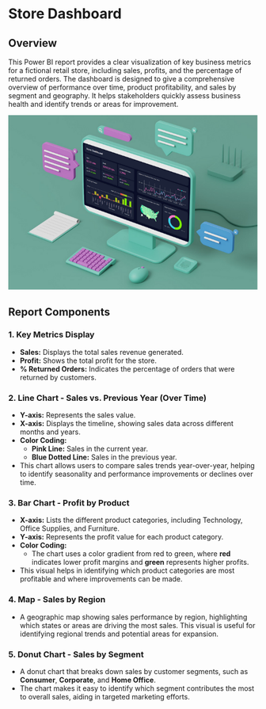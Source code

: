 # Store Dashboard

## Overview

This Power BI report provides a clear visualization of key business metrics for a fictional retail store, including sales, profits, and the percentage of returned orders. The dashboard is designed to give a comprehensive overview of performance over time, product profitability, and sales by segment and geography. It helps stakeholders quickly assess business health and identify trends or areas for improvement.

![Dashboard Screenshot](dashboard_screenshot.png)

## Report Components

### 1. **Key Metrics Display**
- **Sales:** Displays the total sales revenue generated.
- **Profit:** Shows the total profit for the store.
- **% Returned Orders:** Indicates the percentage of orders that were returned by customers.

### 2. **Line Chart - Sales vs. Previous Year (Over Time)**
- **Y-axis:** Represents the sales value.
- **X-axis:** Displays the timeline, showing sales data across different months and years.
- **Color Coding:** 
  - **Pink Line:** Sales in the current year.
  - **Blue Dotted Line:** Sales in the previous year.
- This chart allows users to compare sales trends year-over-year, helping to identify seasonality and performance improvements or declines over time.

### 3. **Bar Chart - Profit by Product**
- **X-axis:** Lists the different product categories, including Technology, Office Supplies, and Furniture.
- **Y-axis:** Represents the profit value for each product category.
- **Color Coding:** 
  - The chart uses a color gradient from red to green, where **red** indicates lower profit margins and **green** represents higher profits.
- This visual helps in identifying which product categories are most profitable and where improvements can be made.

### 4. **Map - Sales by Region**
- A geographic map showing sales performance by region, highlighting which states or areas are driving the most sales. This visual is useful for identifying regional trends and potential areas for expansion.

### 5. **Donut Chart - Sales by Segment**
- A donut chart that breaks down sales by customer segments, such as **Consumer**, **Corporate**, and **Home Office**.
- The chart makes it easy to identify which segment contributes the most to overall sales, aiding in targeted marketing efforts.
